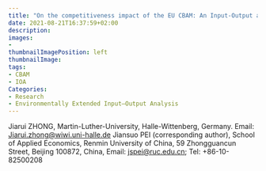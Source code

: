 ```yaml
---
title: "On the competitiveness impact of the EU CBAM: An Input-Output approach"
date: 2021-08-21T16:37:59+02:00
description:
images:
-
thumbnailImagePosition: left
thumbnailImage:
tags:
- CBAM
- IOA
Categories:
- Research
- Environmentally Extended Input–Output Analysis
---
```

Jiarui ZHONG, Martin-Luther-University, Halle-Wittenberg, Germany.
Email: Jiarui.zhong@wiwi.uni-halle.de
Jiansuo PEI (corresponding author), School of Applied Economics,
Renmin University of China, 59 Zhongguancun Street, Beijing 100872,
China, Email: jspei@ruc.edu.cn; Tel: +86-10-82500208
